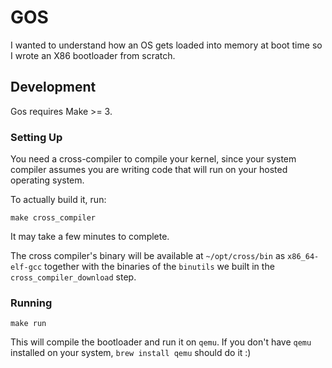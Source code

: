 # GOS
I wanted to understand how an OS gets loaded into memory at boot time so I wrote an X86 bootloader from scratch.

## Development

Gos requires Make >= 3.

### Setting Up

You need a cross-compiler to compile your kernel, since your system compiler 
assumes you are writing code that will run on your hosted operating system. 

To actually build it, run:

```shell
make cross_compiler
```

It may take a few minutes to complete.

The cross compiler's binary will be available at `~/opt/cross/bin` as 
`x86_64-elf-gcc` together with the binaries of the `binutils` we built in the `cross_compiler_download` step.

### Running

```shell
make run
```

This will compile the bootloader and run it on `qemu`. If you don't have `qemu` installed on your system, `brew install qemu` should do it :)

